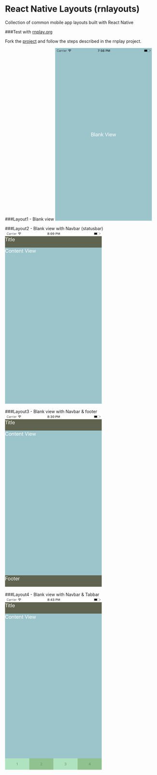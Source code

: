 # React Native Layouts (rnlayouts)
Collection of common mobile app layouts built with React Native

###Test with [rnplay.org](http://rnplay.org)

Fork the [project](https://rnplay.org/apps/YxvZRg) and follow the steps described in the rnplay project.


###Layout1 - Blank view
![layout1.js](app/screenshots/layout1.png)

###Layout2 - Blank view with Navbar (statusbar)
![layout2.js](app/screenshots/layout2.png)

###Layout3 - Blank view with Navbar & footer
![layout3.js](app/screenshots/layout3.png)

###Layout4 - Blank view with Navbar & Tabbar
![layout4.js](app/screenshots/layout4.png)